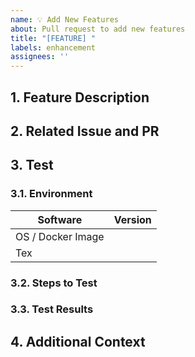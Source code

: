 ```yaml
---
name: 💡 Add New Features
about: Pull request to add new features
title: "[FEATURE] " 
labels: enhancement
assignees: ''
---
```


## 1. Feature Description

<!-- A clear and concise description of what the feature is. -->

## 2. Related Issue and PR

<!-- 
If this feature is related to an issue or a pull request, please link it here. 

If you are sure a related issue or PR can be closed after merging this pull 
request, use the keyword `closes` in front of the issue or PR number. 

For example:

- closes #123
- closes #124
-->

## 3. Test

### 3.1. Environment

<!--
For example:

| Software             | Version        |
| -------------------- | -------------- |
| OS / Docker Image    | Windows 11     |
| Tex                  | TexLive 2024   |
-->

| Software             | Version        |
| -------------------- | -------------- |
| OS / Docker Image    |                |
| Tex                  |                |

### 3.2. Steps to Test

<!-- Describe the steps to test the feature. -->

### 3.3. Test Results

<!-- Add the test results here. -->

## 4. Additional Context

<!-- Add any other context or screenshots about the feature request here. -->